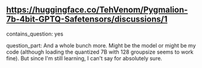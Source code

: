 ## https://huggingface.co/TehVenom/Pygmalion-7b-4bit-GPTQ-Safetensors/discussions/1

contains_question: yes

question_part: And a whole bunch more. Might be the model or might be my code (although loading the quantized 7B with 128 groupsize seems to work fine). But since I'm still learning, I can't say for absolutely sure.